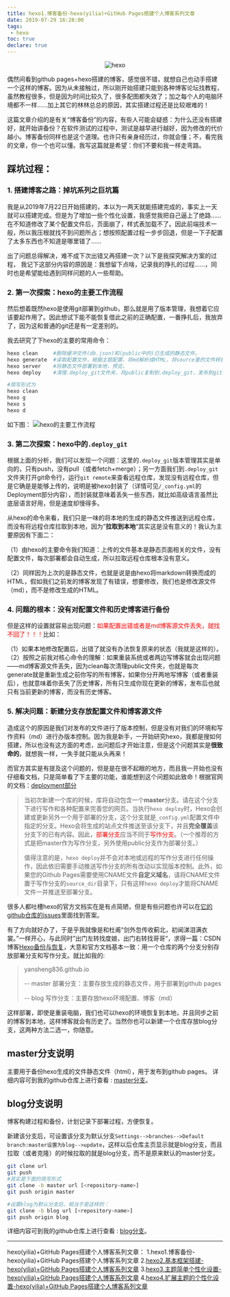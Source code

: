 ```yaml
---
title: hexo1.博客备份-hexo(yilia)+GitHub Pages搭建个人博客系列文章
date: 2019-07-29 16:28:00
tags:
 - hexo
toc: true
declare: true
---
```


<div style="text-align:center">
<img src="https://s2.ax1x.com/2019/07/29/e8DVS0.th.jpg" width="" height="" title="hexo"></div>

偶然间看到github pages+hexo搭建的博客，感觉很不错，就想自己也动手搭建一个这样的博客。因为从未接触过，所以刚开始搭建只能到各种博客论坛找教程，虽然教程很多，但是因为时间比较久了，很多配图都失效了；加之每个人的电脑环境都不一样……加上其它的林林总总的原因，其实搭建过程还是比较艰难的！

这篇文章介绍的是有关“博客备份”的内容，有些人可能会疑惑：为什么还没有搭建好，就开始讲备份？在软件测试的过程中，测试是越早进行越好，因为修改的代价越小。博客备份同样也是这个道理。也许只有亲身经历过，你就会懂；不，看完我的文章，你一个也可以懂。我写这篇就是希望：你们不要和我一样走弯路。

<!-- more -->

## 踩坑过程：

### 1. 搭建博客之路：掉坑系列之巨坑篇

我是从2019年7月22日开始搭建的，本以为一两天就能搭建完成的，事实上一天就可以搭建完成。但是为了增加一些个性化设置，我感觉我把自己逼上了绝路……在不知道修改了某个配置文件后，页面崩了，样式表加载不了。因此前端技术一般，所以我压根就找不到问题所占；想按照配置过程一步步回退，但是一下子配置了太多东西也不知道是哪里错了……

出了问题总得解决，难不成下次出错又再搭建一次？以下是我探究解决方案的过程， 我记下这部分内容的原因是：我想留下点啥，记录我的挣扎的过程……，同时也是希望能给遇到同样问题的人一些帮助。	

### 2. 第一次探索：hexo的主要工作流程

然后想着既然hexo是使用git部署到github，那么就是用了版本管理，我想着它应该要起作用了。因此想试下能不能恢复借此之前的正确配置，一番挣扎后，我放弃了，因为这和普通的git还是有一定差别的。

我去研究了下hexo的主要的常用命令：

```bash
hexo clean     #删除缓冲文件(db.json)和(public中的)已生成的静态文件。
hexo generate  #读取配置文件，根据主题配置，将md解析成HTML，将source里的文件转换到public文件夹。
hexo server    #将静态文件部署到本地，预览。
hexo deploy    #清理.deploy_git文件夹，将public复制到.deploy_git，发布到github。

#简写形式为
hexo clean
hexo g
hexo s
hexo d
```

如下图：
![hexo的主要工作流程](https://s2.ax1x.com/2019/07/25/eZNX6S.jpg)

### 3. 第二次探索：hexo中的`.deploy_git`

根据上面的分析，我们可以发现一个问题：这里的`.deploy_git`版本管理其实是单向的，只有push，没有pull（或者fetch+merge）；另一方面我们到`.deploy_git`文件夹打开git命令行，运行`git remote`来查看远程仓库，发现没有远程仓库，但是它确是是能够上传的，说明是被hexo封装了（详情可见`/_config.yml`的Deployment部分内容），而封装就意味着丢失一些东西，就比如高级语言虽然比底层语言好用，但是速度却慢得多。

从hexo的命令来看，我们只是一味的将本地的生成的静态文件推送到远程仓库，而没有将远程仓库拉取到本地，因为”**拉取到本地**“其实这是没有意义的！我认为主要原因有下面二：

（1）由hexo的主要命令我们知道：上传的文件基本是静态页面相关的文件，没有配置文件，每次部署都会自动生成，所以拉取远程仓库根本没有意义。

（2）同样因为上次的是静态文件，也就是说是由hexo将markdown转换而成的HTML，假如我们之前发的博客发现了有错误，想要修改，我们也是修改源文件（md），而不是修改生成的HTML。

### 4. 问题的根本：没有对配置文件和历史博客进行备份

但是这样的设置就容易出现问题：<font color="red">如果配置出错或者是md博客源文件丢失，就找不回了！！！</font>比如：

（1）如果本地修改配置后，出错了就没有办法恢复原来的状态（我就是这样的）。
（2）按照之前我对核心命令的理解：如果重装系统或者两边写博客就会出现问题——md博客源文件丢失，因为clean每次清理public文件夹，也就是每次generate就是重新生成之前你写的所有博客，如果你分开两地写博客（或者重装后），也就意味着你丢失了历史博客，所有只生成你现在更新的博客，发布后也就只有当前更新的博客，而没有历史博客。

### 5. 解决问题：新建分支存放配置文件和博客源文件

造成这个的原因是我们对发布的文件进行了版本控制，但是没有对我们的环境和写作资料（md）进行办版本控制。因为我是新手，一开始研究hexo，我都是搜如何搭建，所以也没有这方面的考虑，出问题后才开始注意，但是这个问题其实是**很致命的**，就想我一样，一失手就只能从头再来！

而官方其实是有提及这个问题的，但是是在很不起眼的地方，而且我一开始也没有仔细看文档，只是简单看了下主要的功能，谁能想到这个问题如此致命！根据官网的文档：[deployment部分](https://hexo.io/zh-cn/docs/deployment#这一切是如何发生的？)

> 当初次新建一个库的时候，库将自动包含一个**master**分支。请在这个分支下进行写作和各种配置来完善您的网页。当执行`hexo deploy`时，Hexo会创建或更新另外一个用于部署的分支，这个分支就是`_config.yml`配置文件中指定的分支。Hexo会将生成的站点文件推送至该分支下，并且**完全覆盖**该分支下的已有内容。因此，<font color="red">部署分支</font>应当不同于<font color="red">写作分支</font>。（一个推荐的方式是把master作为写作分支，另外使用public分支作为部署分支。）
>
> 值得注意的是，`hexo deploy`并不会对本地或远程的写作分支进行任何操作，因此依旧需要手动推送写作分支的所有改动以实现版本控制。此外，如果您的Github Pages需要使用CNAME文件**自定义域名**，请将CNAME文件置于写作分支的`source_dir`目录下，只有这样`hexo deploy`才能将CNAME文件一并推送至部署分支。

很多人都吐槽hexo的官方文档实在是有点简陋，但是有些问题也许可以在[它的github仓库的issues](https://github.com/hexojs/hexo/issues)里面找到答案。

有了方向就好办了，于是乎我就像是和杜甫“剑外忽传收蓟北，初闻涕泪满衣裳。”一样开心，与此同时”出门左转找度娘，出门右转找哥哥“，求得一篇：CSDN博客[Hexo备份与恢复](https://blog.csdn.net/zk673820543/article/details/52698760)，大意和官方文档基本一致：用一个仓库的两个分支分别存放部署分支和写作分支。就比如我的:

> yansheng836.github.io
>
> -- master  部署分支：主要存放生成的静态文件，用于部署到github pages
>
> -- blog    写作分支：主要存放hexo环境配置、博客（md）

这样部署，即使是重装电脑，我们也可以hexo的环境恢复到本地，并且同步之前的博客到本地，这样博客就会有历史了。当然你也可以新建一个仓库存放blog分支，这两种方法二选一，你随意。

## master分支说明

主要用于备份hexo生成的文件静态文件（html），用于发布到github pages。
详细内容可到我的github仓库上进行查看 : [master分支](https://github.com/yansheng836/yansheng836.github.io/tree/master)。

## blog分支说明

博客构建过程和备份，计划记录下部署过程，方便恢复。

新建该分支后，可设置该分支为默认分支`Settings-->branches-->Default branch:master设置为blog-->update`，这样以后仓库主页显示就是blog分支，而且拉取（或者克隆）的时候拉取的就是blog分支，而不是原来默认的master分支。

```bash
git clone url
git push
#其实是下面的简写形式
git clone -b master url [<repository-name>]
git push origin master

#设置blog为默认分支后，相当于是这样的：
git clone -b blog url [<repository-name>]
git push origin blog
```

详细内容可到我的github仓库上进行查看 : [blog分支](https://github.com/yansheng836/yansheng836.github.io/tree/blog)。

---

hexo(yilia)+GitHub Pages搭建个人博客系列文章：
1.hexo1.博客备份-hexo(yilia)+GitHub Pages搭建个人博客系列文章
2.<a href="https://www.yansheng.xyz/2019/07/29/hexo2.基本框架搭建-hexo(yilia)+GitHub Pages搭建个人博客系列文章">hexo2.基本框架搭建-hexo(yilia)+GitHub Pages搭建个人博客系列文章</a>
3.<a href="https://www.yansheng.xyz/2019/07/29/hexo3.主题简单个性化设置-hexo(yilia)+GitHub Pages搭建个人博客系列文章">hexo3.主题简单个性化设置-hexo(yilia)+GitHub Pages搭建个人博客系列文章</a>
4.<a href="https://www.yansheng.xyz/2019/07/29/hexo4.扩展主题的个性化设置-hexo(yilia)+GitHub Pages搭建个人博客系列文章">hexo4.扩展主题的个性化设置-hexo(yilia)+GitHub Pages搭建个人博客系列文章</a>
